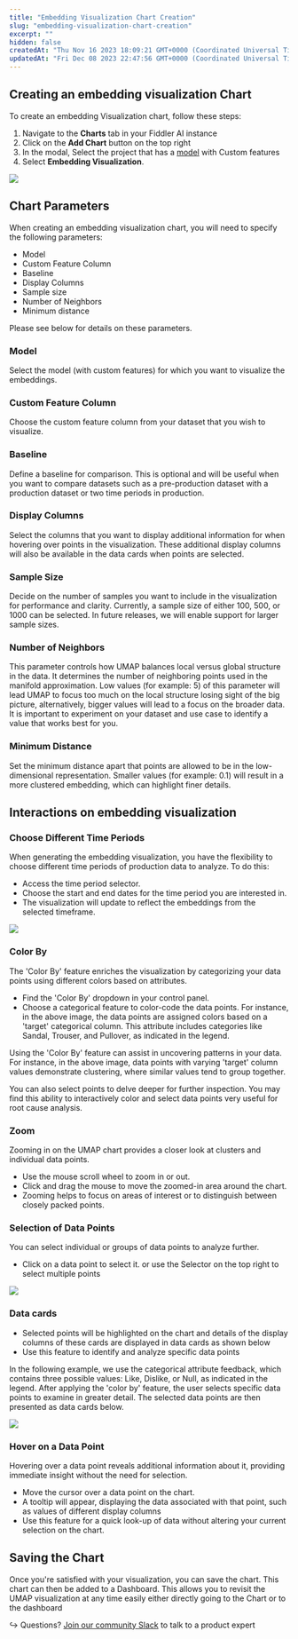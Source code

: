 ```yaml
---
title: "Embedding Visualization Chart Creation"
slug: "embedding-visualization-chart-creation"
excerpt: ""
hidden: false
createdAt: "Thu Nov 16 2023 18:09:21 GMT+0000 (Coordinated Universal Time)"
updatedAt: "Fri Dec 08 2023 22:47:56 GMT+0000 (Coordinated Universal Time)"
---
```

## Creating an embedding visualization Chart

To create an embedding Visualization chart, follow these steps:

1. Navigate to the **Charts** tab in your Fiddler AI instance
2. Click on the **Add Chart** button on the top right
3. In the modal, Select the project that has a [model](doc:task-types) with Custom features
4. Select **Embedding Visualization**.

![](https://files.readme.io/1551e99-image.png)

## Chart Parameters

When creating an embedding visualization chart, you will need to specify the following parameters:

- Model
- Custom Feature Column
- Baseline
- Display Columns
- Sample size
- Number of Neighbors
- Minimum distance

Please see below for details on these parameters.

### Model

Select the model (with custom features) for which you want to visualize the embeddings.

### Custom Feature Column

Choose the custom feature column from your dataset that you wish to visualize. 

### Baseline

Define a baseline for comparison. This is optional and will be useful when you want to compare datasets such as a pre-production dataset with a production dataset or two time periods in production.

### Display Columns

Select the columns that you want to display additional information for when hovering over points in the visualization. These additional display columns will also be available in the data cards when points are selected.

### Sample Size

Decide on the number of samples you want to include in the visualization for performance and clarity. Currently, a sample size of either 100, 500, or 1000 can be selected. In future releases, we will enable support for larger sample sizes.

### Number of Neighbors

This parameter controls how UMAP balances local versus global structure in the data. It determines the number of neighboring points used in the manifold approximation. Low values (for example: 5) of this parameter will lead UMAP to focus too much on the local structure losing sight of the big picture, alternatively, bigger values will lead to a focus on the broader data. It is important to experiment on your dataset and use case to identify a value that works best for you.

### Minimum Distance

Set the minimum distance apart that points are allowed to be in the low-dimensional representation. Smaller values (for example: 0.1) will result in a more clustered embedding, which can highlight finer details. 

## Interactions on embedding visualization

### Choose Different Time Periods

When generating the embedding visualization, you have the flexibility to choose different time periods of production data to analyze. To do this:

- Access the time period selector.
- Choose the start and end dates for the time period you are interested in.
- The visualization will update to reflect the embeddings from the selected timeframe.

![](https://files.readme.io/43aa41f-image.png)

### Color By

The 'Color By' feature enriches the visualization by categorizing your data points using different colors based on attributes.

- Find the 'Color By' dropdown in your control panel.
- Choose a categorical feature to color-code the data points. For instance, in the above image, the data points are assigned colors based on a 'target' categorical column. This attribute includes categories like Sandal, Trouser, and Pullover, as indicated in the legend.

Using the 'Color By' feature can assist in uncovering patterns in your data. For instance, in the above image, data points with varying 'target' column values demonstrate clustering, where similar values tend to group together.

You can also select points to delve deeper for further inspection. You may find this ability to interactively color and select data points very useful for root cause analysis.

### Zoom

Zooming in on the UMAP chart provides a closer look at clusters and individual data points.

- Use the mouse scroll wheel to zoom in or out.
- Click and drag the mouse to move the zoomed-in area around the chart.
- Zooming helps to focus on areas of interest or to distinguish between closely packed points.

### Selection of Data Points

You can select individual or groups of data points to analyze further.

- Click on a data point to select it. or use the Selector on the top right to select multiple points

![](https://files.readme.io/de52e8a-image.png)

### Data cards

- Selected points will be highlighted on the chart and details of the display columns of these cards are displayed in data cards as shown below
- Use this feature to identify and analyze specific data points

In the following example, we use the categorical attribute feedback, which contains three possible values: Like, Dislike, or Null, as indicated in the legend. After applying the 'color by' feature, the user selects specific data points to examine in greater detail. The selected data points are then presented as data cards below.

![](https://files.readme.io/0392cee-image.png)

### Hover on a Data Point

Hovering over a data point reveals additional information about it, providing immediate insight without the need for selection.

- Move the cursor over a data point on the chart.
- A tooltip will appear, displaying the data associated with that point, such as values of different display columns
- Use this feature for a quick look-up of data without altering your current selection on the chart.

## Saving the Chart

Once you're satisfied with your visualization, you can save the chart. This chart can then be added to a Dashboard. This allows you to revisit the UMAP visualization at any time easily either directly going to the Chart or to the dashboard

↪ Questions? [Join our community Slack](https://www.fiddler.ai/slackinvite) to talk to a product expert

